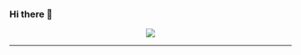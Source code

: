 ### Hi there 👋

<div id="header" align="center">
  <img src="https://media.giphy.com/media/zOvBKUUEERdNm/giphy.gif"/>
</div>

---

<!--
**KolyaDavydov/KolyaDavydov** is a ✨ _special_ ✨ repository because its `README.md` (this file) appears on your GitHub profile.

Here are some ideas to get you started:

- 🔭 I’m currently working on ...
- 🌱 I’m currently learning ...
- 👯 I’m looking to collaborate on ...
- 🤔 I’m looking for help with ...
- 💬 Ask me about ...
- 📫 How to reach me: ...
- 😄 Pronouns: ...
- ⚡ Fun fact: ...
-->
